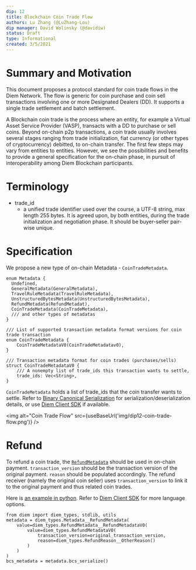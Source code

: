 ```yaml
---
dip: 12
title: Blockchain Coin Trade Flow
authors: Lu Zhang (@LuZhang-Lou)
dip manager: David Wolinsky (@davidiw)
status: Draft
type: Informational
created: 3/5/2021
---
```

# Summary and Motivation
This document proposes a protocol standard for coin trade flows in the Diem Network. The flow is generic for coin purchase and coin sell transactions involving one or more Designated Dealers (DD). It supports a single trade settlement and batch settlement.

A Blockchain coin trade is the process where an entity, for example a Virtual Asset Service Provider (VASP), transacts with a DD to purchase or sell coins. Beyond on-chain p2p transactions, a coin trade usually involves several stages ranging from trade initialization, fiat currency (or other types of cryptocurrency) debitted, to on-chain transfer. The first few steps may vary from entities to entities. However, we see the possibilities and benefits to provide a general specification for the on-chain phase, in pursuit of interoperability among Diem Blockchain participants.

# Terminology
* trade_id
  * a unified trade identifier used over the course, a UTF-8 string, max length 255 bytes. It is agreed upon, by both entities, during the trade initialization and negotiation phase. It should be buyer-seller pair-wise unique.

# Specification
We propose a new type of on-chain Metadata - `CoinTradeMetadata`.

```
enum Metadata {
  Undefined,
  GeneralMetadata(GeneralMetadata),
  TravelRuleMetadata(TravelRuleMetadata),
  UnstructuredBytesMetadata(UnstructuredBytesMetadata),
  RefundMetadata(RefundMetadat),
  CoinTradeMetadata(CoinTradeMetadata),
  /// and other types of metadatas
}

/// List of supported transaction metadata format versions for coin trade transaction
enum CoinTradeMetadata {
    CoinTradeMetadataV0(CoinTradeMetadatav0),
}

/// Transaction metadata format for coin trades (purchases/sells)
struct CoinTradeMetadataV0 {
    /// A nonempty list of trade_ids this transaction wants to settle,
    trade_ids: Vec<String>,
}
```


`CoinTradeMetadata` holds a list of trade_ids that the coin transfer wants to settle. Refer to [Binary Canonical Serialization](https://github.com/diem/bcs#binary-canonical-serialization-bcs) for serialization/deserialization details, or use [Diem Client SDK](https://github.com/diem/client-sdks) if available.

<img alt="Coin Trade Flow" src={useBaseUrl('img/dip12-coin-trade-flow.png')} />

# Refund

To refund a coin trade, the [`RefundMetadata`](https://github.com/diem/dip/blob/master/dips/dip-4.md#refunds) should be used in on-chain payment. `transaction_version` should be the transaction version of the original payment. `reason` should be populated accordingly. The refund receiver (namely the original coin seller)  uses `transaction_version` to link it to the original payment and thus related coin trades.

Here is [an example in python](https://github.com/diem/client-sdk-python/blob/master/src/diem/txnmetadata.py#L71). Refer to [Diem Client SDK](https://github.com/diem/client-sdks) for more language options.

```
from diem import diem_types, stdlib, utils
metadata = diem_types.Metadata__RefundMetadata(
    value=diem_types.RefundMetadata__RefundMetadataV0(
        value=diem_types.RefundMetadataV0(
            transaction_version=original_transaction_version,
            reason=diem_types.RefundReason__OtherReason()
        )
    )
)
bcs_metadata = metadata.bcs_serialize()
```
